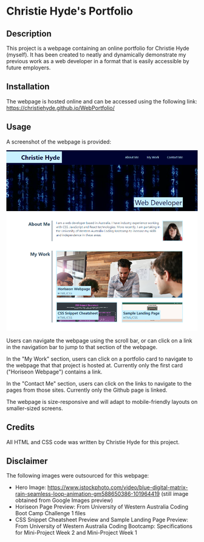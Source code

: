 # Christie Hyde's Portfolio
## Description

This project is a webpage containing an online portfolio for Christie Hyde (myself). It has been created to neatly and dynamically demonstrate my previous work as a web developer in a format that is easily accessible by future employers.

## Installation

The webpage is hosted online and can be accessed using the following link: https://christiehyde.github.io/WebPortfolio/

## Usage

A screenshot of the webpage is provided:

![Screenshot of the Christie Hyde's Portfolio webpage](assets/webpage-screenshot.png)

Users can navigate the webpage using the scroll bar, or can click on a link in the navigation bar to jump to that section of the webpage.

In the "My Work" section, users can click on a portfolio card to navigate to the webpage that that project is hosted at. Currently only the first card ("Horiseon Webpage") contains a link.

In the "Contact Me" section, users can click on the links to navigate to the pages from those sites. Currently only the Github page is linked.

The webpage is size-responsive and will adapt to mobile-friendly layouts on smaller-sized screens.

## Credits
All HTML and CSS code was written by Christie Hyde for this project.

## Disclaimer
The following images were outsourced for this webpage:
* Hero Image: https://www.istockphoto.com/video/blue-digital-matrix-rain-seamless-loop-animation-gm588650386-101964419 (still image obtained from Google Images preview)
* Horiseon Page Preview: From University of Western Australia Coding Boot Camp Challenge 1 files
* CSS Snippet Cheatsheet Preview and Sample Landing Page Preview: From University of Western Australia Coding Bootcamp: Specifications for Mini-Project Week 2 and Mini-Project Week 1